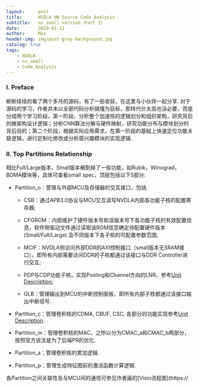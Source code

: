 ```yaml
---
layout:     post
title:      NVDLA HW Source Code Analysis
subtitle:   nv_small version（Part I）
date:       2019-01-11
author:     Max
header-img: img/post-gray-background.jpg
catalog: true
tags:
    - NVDLA
    - nv_small
    - Code_Analysis
---
```


### I. Preface

断断续续的看了两个多月的源码，有了一些收获，在这里与小伙伴一起分享. 对于源码的学习，作者并未以全部代码分析搞懂为目标，那样代价太高也没必要，而是分成两个学习阶段，第一阶段，分析整个加速核的逻辑划分和组织架构，研究背后的微架构设计逻辑；分析CNN算法分解与硬件映射，研究功能分布与模块划分的背后目的；第二个阶段，根据实际应用需求，在第一阶段的基础上快速定位功能关联逻辑，进行定制化修改或分析感兴趣模块的实现逻辑.

### II. Top Partitions Relationship 

相比Full/Large版本，Small版本阉割掉了一些功能，如Rubik，Winograd，BDMA模块等，具体可查看small spec，顶层包括以下5部分:

* Partition_o：管理与外部MCU及存储器的交互接口，包括

  - CSB：通过APB3.0协议与MCU交互读写NVDLA内部各功能子核的配置寄存器;
  
  - CFGROM：内部维护了硬件版本号和该版本号下各功能子核的有效配置信息，软件侧驱动文件通过读取该ROM信息确定待配置硬件版本 (Small/Full/Large) 及不同版本下各子核的可配置参数范围;
  
  - MCIF：NVDLA侧访问外部DDR的AXI控制接口（small版本无SRAM接口），即所有内部需要访问DDR的子核都通过该接口与DDR Controller进行交互;
  
  - PDP与CDP功能子核，实现Pooling和Channel方向的LNR，参考[Unit Description](http://nvdla.org/hw/v1/ias/unit_description.html#planar-data-processor);
  
  - GLB：管理输出到MCU的中断控制面板，即所有内部子核都通过该接口输出中断信号.
  
* Partition_c：管理卷积核的CDMA, CBUF, CSC, 各部分的功能实现参考[Unit Description](http://nvdla.org/hw/v1/ias/unit_description.html#convolution-dma).

* Partition_m：管理卷积核的MAC，之所以分为CMAC_a和CMAC_b两部分，按照官方说法是为了后端PR的优化.

* Partition_a：管理卷积核的累加逻辑.

* Partition_p：管理生成特征图前的激活函数计算逻辑.

各Partition之间关联性及与MCU间的通信可参见作者画的[Visio流程图](https://

